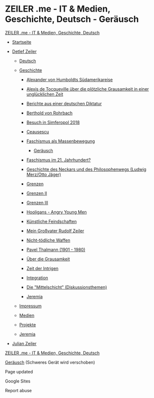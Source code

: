 # ZEILER .me - IT & Medien, Geschichte, Deutsch - Geräusch

[ZEILER .me - IT & Medien, Geschichte, Deutsch](https://www.zeiler.me/home.html)

-   [Startseite](https://www.zeiler.me/home.html)
    
-   [Detlef Zeiler](https://www.zeiler.me/detlef.html)
    
    -   [Deutsch](https://www.zeiler.me/deutsch.html)
        
    -   [Geschichte](https://www.zeiler.me/geschichte.html)
        
        -   [Alexander von Humboldts Südamerikareise](https://www.zeiler.me/alexander-von-humboldts-sdamerikareise.html)
            
        -   [Alexis de Tocqueville über die plötzliche Grausamkeit in einer unglücklichen Zeit](https://www.zeiler.me/ber-die-pltzliche-grausamkeit-in-einer-unglcklichen-zeit.html)
            
        -   [Berichte aus einer deutschen Diktatur](https://www.zeiler.me/berichte-aus-einer-deutschen-diktatur.html)
            
        -   [Berthold von Rohrbach](https://www.zeiler.me/berthold-von-rohrbach.html)
            
        -   [Besuch in Simferopol 2018](https://www.zeiler.me/besuch-in-simferopol-2018.html)
            
        -   [Ceausescu](https://www.zeiler.me/ceausescu.html)
            
        -   [Faschismus als Massenbewegung](https://www.zeiler.me/faschismus-als-massenbewegung.html)
            
            -   [Geräusch](https://www.zeiler.me/gerusch.html)
                
            
        -   [Faschismus im 21. Jahrhundert?](https://www.zeiler.me/faschismus-als-massenbewegung-2.html)
            
        -   [Geschichte des Neckars und des Philosophenwegs (Ludwig Merz/Otto Jäger)](https://www.zeiler.me/geschichte-des-neckars-und-des-philosophenwegs-ludwig-merzotto-jger.html)
            
        -   [Grenzen](https://www.zeiler.me/grenzen.html)
            
        -   [Grenzen II](https://www.zeiler.me/grenzen-ii.html)
            
        -   [Grenzen III](https://www.zeiler.me/grenzen-iii.html)
            
        -   [Hooligans - Angry Young Men](https://www.zeiler.me/hooligans---angry-young-men.html)
            
        -   [Künstliche Feindschaften](https://www.zeiler.me/knstliche-feindschaften.html)
            
        -   [Mein Großvater Rudolf Zeiler](https://www.zeiler.me/mein-grovater-rudolf-zeiler.html)
            
        -   [Nicht-tödliche Waffen](https://www.zeiler.me/nicht-tdliche-waffen.html)
            
        -   [Pavel Thalmann (1901 - 1980)](https://www.zeiler.me/thalmann.html)
            
        -   [Über die Grausamkeit](https://www.zeiler.me/ber-die-grausamkeit.html)
            
        -   [Zeit der Intrigen](https://www.zeiler.me/zeit-der-intrigen.html)
            
        -   [Integration](https://www.zeiler.me/integration.html)
            
        -   [Die "Mittelschicht" (Diskussionsthemen)](https://www.zeiler.me/die-mittelschicht-diskussionsthemen.html)
            
        -   [Jeremia](https://www.zeiler.me/jeremia.html)
            
        
    -   [Impressum](https://www.zeiler.me/impressum.html)
        
    -   [Medien](https://www.zeiler.me/medien.html)
        
    -   [Projekte](https://www.zeiler.me/projekte.html)
        
    -   [Jeremia](https://www.zeiler.me/jeremia.html)
        
    
-   [Julian Zeiler](https://www.zeiler.me/julian.html)
    

[ZEILER .me - IT & Medien, Geschichte, Deutsch](https://www.zeiler.me/home.html)

[Geräusch](https://www.zeiler.me/gerusch.html) (Schweres Gerät wird verschoben)

Page updated

Google Sites

Report abuse